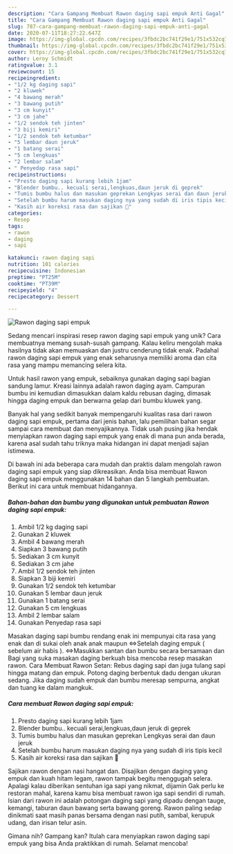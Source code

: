 ```yaml
---
description: "Cara Gampang Membuat Rawon daging sapi empuk Anti Gagal"
title: "Cara Gampang Membuat Rawon daging sapi empuk Anti Gagal"
slug: 787-cara-gampang-membuat-rawon-daging-sapi-empuk-anti-gagal
date: 2020-07-11T18:27:22.647Z
image: https://img-global.cpcdn.com/recipes/3fbdc2bc741f29e1/751x532cq70/rawon-daging-sapi-empuk-foto-resep-utama.jpg
thumbnail: https://img-global.cpcdn.com/recipes/3fbdc2bc741f29e1/751x532cq70/rawon-daging-sapi-empuk-foto-resep-utama.jpg
cover: https://img-global.cpcdn.com/recipes/3fbdc2bc741f29e1/751x532cq70/rawon-daging-sapi-empuk-foto-resep-utama.jpg
author: Leroy Schmidt
ratingvalue: 3.1
reviewcount: 15
recipeingredient:
- "1/2 kg daging sapi"
- "2 kluwek"
- "4 bawang merah"
- "3 bawang putih"
- "3 cm kunyit"
- "3 cm jahe"
- "1/2 sendok teh jinten"
- "3 biji kemiri"
- "1/2 sendok teh ketumbar"
- "5 lembar daun jeruk"
- "1 batang serai"
- "5 cm lengkuas"
- "2 lembar salam"
- " Penyedap rasa sapi"
recipeinstructions:
- "Presto daging sapi kurang lebih 1jam"
- "Blender bumbu.. kecuali serai,lengkuas,daun jeruk di geprek"
- "Tumis bumbu halus dan masukan geprekan Lengkyas serai dan daun jeruk"
- "Setelah bumbu harum masukan daging nya yang sudah di iris tipis kecil"
- "Kasih air koreksi rasa dan sajikan 🥰"
categories:
- Resep
tags:
- rawon
- daging
- sapi

katakunci: rawon daging sapi 
nutrition: 101 calories
recipecuisine: Indonesian
preptime: "PT25M"
cooktime: "PT39M"
recipeyield: "4"
recipecategory: Dessert

---
```



![Rawon daging sapi empuk](https://img-global.cpcdn.com/recipes/3fbdc2bc741f29e1/751x532cq70/rawon-daging-sapi-empuk-foto-resep-utama.jpg)

Sedang mencari inspirasi resep rawon daging sapi empuk yang unik? Cara membuatnya memang susah-susah gampang. Kalau keliru mengolah maka hasilnya tidak akan memuaskan dan justru cenderung tidak enak. Padahal rawon daging sapi empuk yang enak seharusnya memiliki aroma dan cita rasa yang mampu memancing selera kita.

Untuk hasil rawon yang empuk, sebaiknya gunakan daging sapi bagian sandung lamur. Kreasi lainnya adalah rawon daging ayam. Campuran bumbu ini kemudian dimasukkan dalam kaldu rebusan daging, dimasak hingga daging empuk dan berwarna gelap dari bumbu kluwek yang.

Banyak hal yang sedikit banyak mempengaruhi kualitas rasa dari rawon daging sapi empuk, pertama dari jenis bahan, lalu pemilihan bahan segar sampai cara membuat dan menyajikannya. Tidak usah pusing jika hendak menyiapkan rawon daging sapi empuk yang enak di mana pun anda berada, karena asal sudah tahu triknya maka hidangan ini dapat menjadi sajian istimewa.


Di bawah ini ada beberapa cara mudah dan praktis dalam mengolah rawon daging sapi empuk yang siap dikreasikan. Anda bisa membuat Rawon daging sapi empuk menggunakan 14 bahan dan 5 langkah pembuatan. Berikut ini cara untuk membuat hidangannya.

<!--inarticleads1-->

##### Bahan-bahan dan bumbu yang digunakan untuk pembuatan Rawon daging sapi empuk:

1. Ambil 1/2 kg daging sapi
1. Gunakan 2 kluwek
1. Ambil 4 bawang merah
1. Siapkan 3 bawang putih
1. Sediakan 3 cm kunyit
1. Sediakan 3 cm jahe
1. Ambil 1/2 sendok teh jinten
1. Siapkan 3 biji kemiri
1. Gunakan 1/2 sendok teh ketumbar
1. Gunakan 5 lembar daun jeruk
1. Gunakan 1 batang serai
1. Gunakan 5 cm lengkuas
1. Ambil 2 lembar salam
1. Gunakan  Penyedap rasa sapi


Masakan daging sapi bumbu rendang enak ini mempunyai cita rasa yang enak dan di sukai oleh anak anak maupun ⇔Setelah daging empuk ( sebelum air habis ). ⇔Masukkan santan dan bumbu secara bersamaan dan Bagi yang suka masakan daging berkuah bisa mencoba resep masakan rawon. Cara Membuat Rawon Setan: Rebus daging sapi dan juga tulang sapi hingga matang dan empuk. Potong daging berbentuk dadu dengan ukuran sedang. Jika daging sudah empuk dan bumbu meresap sempurna, angkat dan tuang ke dalam mangkuk. 

<!--inarticleads2-->

##### Cara membuat Rawon daging sapi empuk:

1. Presto daging sapi kurang lebih 1jam
1. Blender bumbu.. kecuali serai,lengkuas,daun jeruk di geprek
1. Tumis bumbu halus dan masukan geprekan Lengkyas serai dan daun jeruk
1. Setelah bumbu harum masukan daging nya yang sudah di iris tipis kecil
1. Kasih air koreksi rasa dan sajikan 🥰


Sajikan rawon dengan nasi hangat dan. Disajikan dengan daging yang empuk dan kuah hitam legam, rawon tampak begitu menggugah selera. Apalagi kalau diberikan sentuhan iga sapi yang nikmat, dijamin Gak perlu ke restoran mahal, karena kamu bisa membuat rawon iga sapi sendiri di rumah. Isian dari rawon ini adalah potongan daging sapi yang dipadu dengan tauge, kemangi, taburan daun bawang serta bawang goreng. Rawon paling sedap dinikmati saat masih panas bersama dengan nasi putih, sambal, kerupuk udang, dan irisan telur asin. 

Gimana nih? Gampang kan? Itulah cara menyiapkan rawon daging sapi empuk yang bisa Anda praktikkan di rumah. Selamat mencoba!
